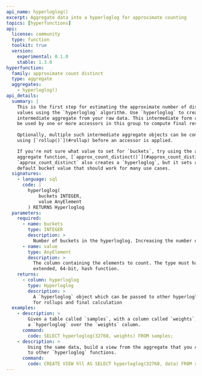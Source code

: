 ```yaml
---
api_name: hyperloglog()
excerpt: Aggregate data into a hyperloglog for approximate counting
topics: [hyperfunctions]
api:
  license: community
  type: function
  toolkit: true
  version:
    experimental: 0.1.0
    stable: 1.3.0
hyperfunction:
  family: approximate count distinct
  type: aggregate
  aggregates:
    - hyperloglog()
api_details:
  summary: |
    This is the first step for estimating the approximate number of distinct
    values using the `hyperloglog` algorithm. Use `hyperloglog` to create an
    intermediate aggregate from your raw data. This intermediate form can then
    be used by one or more accessors in this group to compute final results.
    
    Optionally, multiple such intermediate aggregate objects can be combined
    using [`rollup()`](#rollup) before an accessor is applied.

    If you're not sure what value to set for `buckets`, try using the alternate
    aggregate function, [`approx_count_distinct()`](#approx_count_distinct).
    `approx_count_distinct` also creates a `hyperloglog`, but it sets a
    default bucket value that should work for many use cases.
  signatures:
    - language: sql
      code: |
        hyperloglog(
            buckets INTEGER,
            value AnyElement
        ) RETURNS Hyperloglog
  parameters:
    required:
      - name: buckets
        type: INTEGER
        description: >
          Number of buckets in the hyperloglog. Increasing the number of buckets improves accuracy but increases memory use. Value is rounded up to the next power of 2, and must be between 2^4 (16) and 2^18. Setting a value less than 2^10 (1,024) may result in poor accuracy if the true cardinality is high and is not recommended. If unsure, start experimenting with 8,192 (2^13) which has an approximate error rate of 1.15%.
      - name: value
        type: AnyElement
        description: >
          The column containing the elements to count. The type must have an
          extended, 64-bit, hash function.
    returns:
      - column: hyperloglog
        type: Hyperloglog
        description: >
          A `hyperloglog` object which can be passed to other hyperloglog APIs
          for rollups and final calculation
  examples:
    - description: >
        Given a table called `samples`, with a column called `weights`, return
        a `hyperloglog` over the `weights` column.
      command:
        code: SELECT hyperloglog(32768, weights) FROM samples;
    - description: >
        Using the same data, build a view from the aggregate that you can pass
        to other `hyperloglog` functions.
      command:
        code: CREATE VIEW hll AS SELECT hyperloglog(32768, data) FROM samples;
---
```


